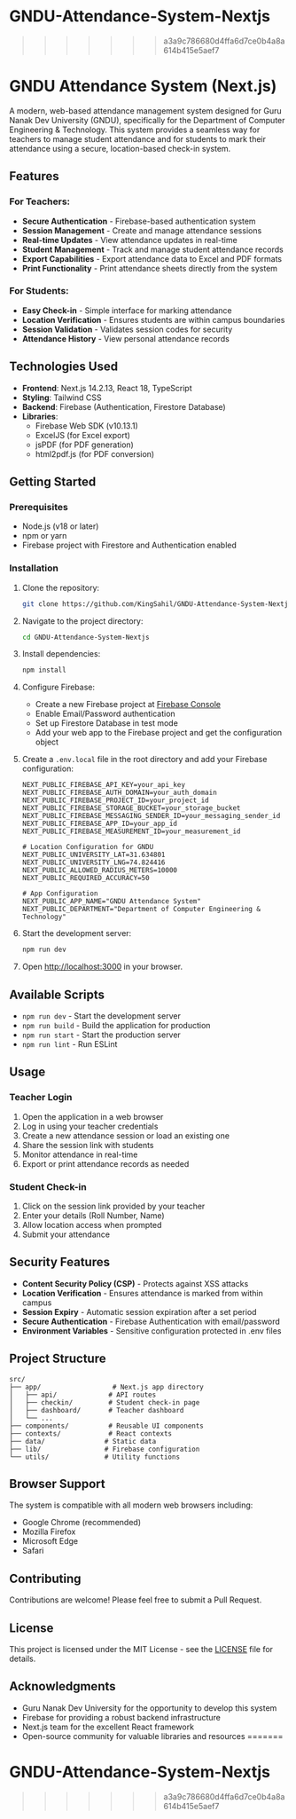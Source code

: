 # GNDU-Attendance-System-Nextjs
>>>>>>> a3a9c786680d4ffa6d7ce0b4a8a614b415e5aef7
# GNDU Attendance System (Next.js)

A modern, web-based attendance management system designed for Guru Nanak Dev University (GNDU), specifically for the Department of Computer Engineering & Technology. This system provides a seamless way for teachers to manage student attendance and for students to mark their attendance using a secure, location-based check-in system.

## Features

### For Teachers:
- **Secure Authentication** - Firebase-based authentication system
- **Session Management** - Create and manage attendance sessions
- **Real-time Updates** - View attendance updates in real-time
- **Student Management** - Track and manage student attendance records
- **Export Capabilities** - Export attendance data to Excel and PDF formats
- **Print Functionality** - Print attendance sheets directly from the system

### For Students:
- **Easy Check-in** - Simple interface for marking attendance
- **Location Verification** - Ensures students are within campus boundaries
- **Session Validation** - Validates session codes for security
- **Attendance History** - View personal attendance records

## Technologies Used

- **Frontend**: Next.js 14.2.13, React 18, TypeScript
- **Styling**: Tailwind CSS
- **Backend**: Firebase (Authentication, Firestore Database)
- **Libraries**:
  - Firebase Web SDK (v10.13.1)
  - ExcelJS (for Excel export)
  - jsPDF (for PDF generation)
  - html2pdf.js (for PDF conversion)

## Getting Started

### Prerequisites
- Node.js (v18 or later)
- npm or yarn
- Firebase project with Firestore and Authentication enabled

### Installation

1. Clone the repository:
   ```bash
   git clone https://github.com/KingSahil/GNDU-Attendance-System-Nextjs.git
   ```

2. Navigate to the project directory:
   ```bash
   cd GNDU-Attendance-System-Nextjs
   ```

3. Install dependencies:
   ```bash
   npm install
   ```

4. Configure Firebase:
   - Create a new Firebase project at [Firebase Console](https://console.firebase.google.com/)
   - Enable Email/Password authentication
   - Set up Firestore Database in test mode
   - Add your web app to the Firebase project and get the configuration object

5. Create a `.env.local` file in the root directory and add your Firebase configuration:
   ```env
   NEXT_PUBLIC_FIREBASE_API_KEY=your_api_key
   NEXT_PUBLIC_FIREBASE_AUTH_DOMAIN=your_auth_domain
   NEXT_PUBLIC_FIREBASE_PROJECT_ID=your_project_id
   NEXT_PUBLIC_FIREBASE_STORAGE_BUCKET=your_storage_bucket
   NEXT_PUBLIC_FIREBASE_MESSAGING_SENDER_ID=your_messaging_sender_id
   NEXT_PUBLIC_FIREBASE_APP_ID=your_app_id
   NEXT_PUBLIC_FIREBASE_MEASUREMENT_ID=your_measurement_id
   
   # Location Configuration for GNDU
   NEXT_PUBLIC_UNIVERSITY_LAT=31.634801
   NEXT_PUBLIC_UNIVERSITY_LNG=74.824416
   NEXT_PUBLIC_ALLOWED_RADIUS_METERS=10000
   NEXT_PUBLIC_REQUIRED_ACCURACY=50
   
   # App Configuration
   NEXT_PUBLIC_APP_NAME="GNDU Attendance System"
   NEXT_PUBLIC_DEPARTMENT="Department of Computer Engineering & Technology"
   ```

6. Start the development server:
   ```bash
   npm run dev
   ```

7. Open [http://localhost:3000](http://localhost:3000) in your browser.

## Available Scripts

- `npm run dev` - Start the development server
- `npm run build` - Build the application for production
- `npm run start` - Start the production server
- `npm run lint` - Run ESLint

## Usage

### Teacher Login
1. Open the application in a web browser
2. Log in using your teacher credentials
3. Create a new attendance session or load an existing one
4. Share the session link with students
5. Monitor attendance in real-time
6. Export or print attendance records as needed

### Student Check-in
1. Click on the session link provided by your teacher
2. Enter your details (Roll Number, Name)
3. Allow location access when prompted
4. Submit your attendance

## Security Features

- **Content Security Policy (CSP)** - Protects against XSS attacks
- **Location Verification** - Ensures attendance is marked from within campus
- **Session Expiry** - Automatic session expiration after a set period
- **Secure Authentication** - Firebase Authentication with email/password
- **Environment Variables** - Sensitive configuration protected in .env files

## Project Structure

```
src/
├── app/                  # Next.js app directory
│   ├── api/             # API routes
│   ├── checkin/         # Student check-in page
│   ├── dashboard/       # Teacher dashboard
│   └── ...
├── components/          # Reusable UI components
├── contexts/            # React contexts
├── data/               # Static data
├── lib/                # Firebase configuration
└── utils/              # Utility functions
```

## Browser Support

The system is compatible with all modern web browsers including:
- Google Chrome (recommended)
- Mozilla Firefox
- Microsoft Edge
- Safari

## Contributing

Contributions are welcome! Please feel free to submit a Pull Request.

## License

This project is licensed under the MIT License - see the [LICENSE](LICENSE) file for details.

## Acknowledgments

- Guru Nanak Dev University for the opportunity to develop this system
- Firebase for providing a robust backend infrastructure
- Next.js team for the excellent React framework
- Open-source community for valuable libraries and resources
=======
# GNDU-Attendance-System-Nextjs
>>>>>>> a3a9c786680d4ffa6d7ce0b4a8a614b415e5aef7
